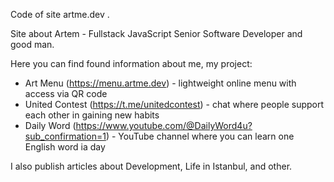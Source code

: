 Code of site artme.dev .

Site about Artem - Fullstack JavaScript Senior Software Developer and good man.

Here you can find found information about me, my project:

- Art Menu (https://menu.artme.dev) - lightweight online menu with access via QR code
- United Contest (https://t.me/unitedcontest) - chat where people support each other in gaining new habits
- Daily Word (https://www.youtube.com/@DailyWord4u?sub_confirmation=1) - YouTube channel where you can learn one English
  word ia day

I also publish articles about Development, Life in Istanbul, and other.
